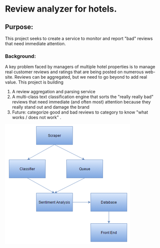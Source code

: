 # Review analyzer for hotels. 
## Purpose:
This project seeks to create a service to monitor and report "bad" reviews that need immediate attention. 

### Background:
A key problem faced by managers of multiple hotel properties is to manage real customer reviews and ratings that are being posted on numerous web-site. Reviews can be aggregated, but we need to go beyond to add real value. This project is building 

1. A review aggregation and parsing service 
2. A multi-class text classification engine that sorts the "really really bad" reviews that need immediate (and often most) attention because they really stand out and damage the brand 
3. Future: categorize good and bad reviews to category to know "what works / does not work" . 

![alt tag](https://raw.githubusercontent.com/IgorTal/ReviewAnalyzer_hotels/master/flowchart.png)
